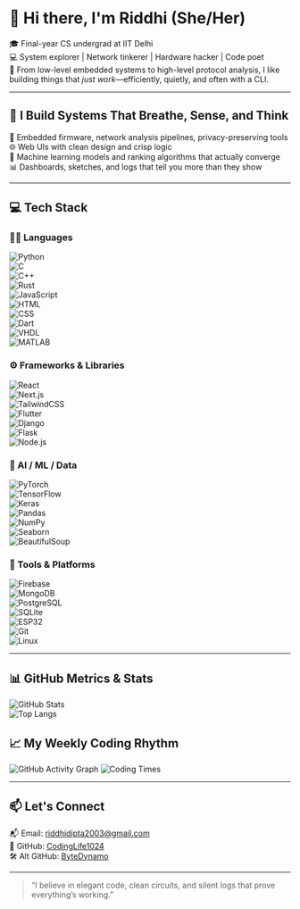 # 👋 Hi there, I'm Riddhi (She/Her)

🎓 Final-year CS undergrad at IIT Delhi  
💻 System explorer | Network tinkerer | Hardware hacker | Code poet  
📍 From low-level embedded systems to high-level protocol analysis, I like building things that *just work*—efficiently, quietly, and often with a CLI.

---

## 🚀 I Build Systems That Breathe, Sense, and Think

🔧 Embedded firmware, network analysis pipelines, privacy-preserving tools  
🌐 Web UIs with clean design and crisp logic  
🧠 Machine learning models and ranking algorithms that actually converge  
📊 Dashboards, sketches, and logs that tell you more than they show

---

## 💻 Tech Stack

### 👩‍💻 Languages  
![Python](https://img.shields.io/badge/python-%233776AB.svg?style=flat&logo=python&logoColor=white)  
![C](https://img.shields.io/badge/c-%2300599C.svg?style=flat&logo=c&logoColor=white)  
![C++](https://img.shields.io/badge/c++-%2300599C.svg?style=flat&logo=c%2B%2B&logoColor=white)  
![Rust](https://img.shields.io/badge/rust-%23000000.svg?style=flat&logo=rust&logoColor=white)  
![JavaScript](https://img.shields.io/badge/javascript-%23323330.svg?style=flat&logo=javascript&logoColor=%23F7DF1E)  
![HTML](https://img.shields.io/badge/html-%23E34F26.svg?style=flat&logo=html5&logoColor=white)  
![CSS](https://img.shields.io/badge/css-%231572B6.svg?style=flat&logo=css3&logoColor=white)  
![Dart](https://img.shields.io/badge/dart-%230175C2.svg?style=flat&logo=dart&logoColor=white)  
![VHDL](https://img.shields.io/badge/VHDL-%23414141.svg?style=flat&logo=vhdl&logoColor=white)  
![MATLAB](https://img.shields.io/badge/matlab-%23000000.svg?style=flat&logo=mathworks&logoColor=white)

### ⚙️ Frameworks & Libraries  
![React](https://img.shields.io/badge/react-%2320232a.svg?style=flat&logo=react&logoColor=%2361DAFB)  
![Next.js](https://img.shields.io/badge/next.js-%23000000.svg?style=flat&logo=next.js&logoColor=white)  
![TailwindCSS](https://img.shields.io/badge/tailwindcss-%2338B2AC.svg?style=flat&logo=tailwind-css&logoColor=white)  
![Flutter](https://img.shields.io/badge/flutter-%2302569B.svg?style=flat&logo=flutter&logoColor=white)  
![Django](https://img.shields.io/badge/django-%23092E20.svg?style=flat&logo=django&logoColor=white)  
![Flask](https://img.shields.io/badge/flask-%23000.svg?style=flat&logo=flask&logoColor=white)  
![Node.js](https://img.shields.io/badge/node.js-%2343853D.svg?style=flat&logo=node.js&logoColor=white)

### 🔬 AI / ML / Data  
![PyTorch](https://img.shields.io/badge/pytorch-%23EE4C2C.svg?style=flat&logo=pytorch&logoColor=white)  
![TensorFlow](https://img.shields.io/badge/tensorflow-%23FF6F00.svg?style=flat&logo=tensorflow&logoColor=white)  
![Keras](https://img.shields.io/badge/keras-%23D00000.svg?style=flat&logo=keras&logoColor=white)  
![Pandas](https://img.shields.io/badge/pandas-%23150458.svg?style=flat&logo=pandas&logoColor=white)  
![NumPy](https://img.shields.io/badge/numpy-%23013243.svg?style=flat&logo=numpy&logoColor=white)  
![Seaborn](https://img.shields.io/badge/seaborn-%23776BEE.svg?style=flat&logo=python&logoColor=white)  
![BeautifulSoup](https://img.shields.io/badge/BeautifulSoup-%2343A047.svg?style=flat&logo=python&logoColor=white)

### 🧰 Tools & Platforms  
![Firebase](https://img.shields.io/badge/firebase-%23FFCA28.svg?style=flat&logo=firebase&logoColor=white)  
![MongoDB](https://img.shields.io/badge/MongoDB-%234ea94b.svg?style=flat&logo=mongodb&logoColor=white)  
![PostgreSQL](https://img.shields.io/badge/postgresql-%23336791.svg?style=flat&logo=postgresql&logoColor=white)  
![SQLite](https://img.shields.io/badge/SQLite-%2307405e.svg?style=flat&logo=sqlite&logoColor=white)  
![ESP32](https://img.shields.io/badge/ESP32-S3-blue?style=flat&logo=espressif)  
![Git](https://img.shields.io/badge/git-%23F05033.svg?style=flat&logo=git&logoColor=white)  
![Linux](https://img.shields.io/badge/Linux-%23FCC624.svg?style=flat&logo=linux&logoColor=black)

---

## 📊 GitHub Metrics & Stats

![GitHub Stats](https://github-readme-stats.vercel.app/api?username=CodingLife1024&theme=chartreuse-dark&hide_border=false&include_all_commits=true&count_private=true)  
![Top Langs](https://github-readme-stats.vercel.app/api/top-langs/?username=CodingLife1024&layout=compact&theme=chartreuse-dark&hide_border=false)

## 📈 My Weekly Coding Rhythm</summary>

![GitHub Activity Graph](https://github-readme-activity-graph.vercel.app/graph?username=CodingLife1024&theme=chartreuse-dark&hide_border=true)
![Coding Times](https://github.com/CodingLife1024/CodingLife1024/blob/main/github-metrics.habits.charts.svg)

---

## 📫 Let's Connect

📬 Email: riddhidipta2003@gmail.com  
🐙 GitHub: [CodingLife1024](https://github.com/CodingLife1024)  
🛠️ Alt GitHub: [ByteDynamo](https://github.com/ByteDynamo)

---

> “I believe in elegant code, clean circuits, and silent logs that prove everything’s working.”
